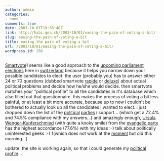 ```yaml
---
author: admin
categories:
- none
comments: true
date: 2003-10-01T19:38:40Z
link: http://habi.gna.ch/2003/10/01/easing-the-pain-of-voting-a-bit/
slug: easing-the-pain-of-voting-a-bit
title: easing the pain of voting a bit
url: /2003/10/01/easing-the-pain-of-voting-a-bit/
wordpress_id: 288
---
```


[Smartvote](http://www.smartvote.ch/)1 seems like a good approach to the [upcoming parliament elections](http://www.admin.ch/ch/d/pore/nrw03/) here in [switzerland](http://ch.ch/) because it helps you narrow down your possible candidates to elect.
the user (probably you) has to answer either 24 or 70 questions (dubbed smartvote [rapide](http://www.smartvote.ch/de/sv-user-doanswer-rapide.html) or [deluxe](http://www.smartvote.ch/de/sv-user-doanswer.html)) about actual political problems and decide how he/she would decide. 
then smartvote matches your "political profile" to all the candidates in it's database which also filled out that questionnaire. 
this makes the process of voting a bit less painful, or at least a bit more accurate, because up to now i couldn't be bothered to actually look up all the candidates i wanted to elect. i just dropped down the list of the [political](http://www.spschweiz.ch/index.htm) [parties](http://www.gruene.ch/) i support... (which get a 72.4% and 74.5% compliance with my answers...)
and amazingly enough, [Ursula  Wenger-Kupferschmied](http://www.smartvote.ch/de/portraet-portraet-overview---616--0.html) (with quite a kooky smile) from the [evangelic party](http://www.evppev.ch/) has the highest accordance (77.6%) with my ideas :-)
talk about politically uninterested geeks :-)
1(which does not work at the [moment](http://www.humanclock.com/clock.php)  but did this morning...)

update: the site is working again, so that i could generate my [political profile](http://cheese.geo.unizh.ch/hermann-bin/smartspider.pl?350&7CA1C5&79&76&52&32&5&95&77&93)...
